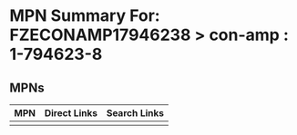 



# MPN Summary For: FZECONAMP17946238 > con-amp : 1-794623-8

## MPNs
  

|MPN|Direct Links|Search Links|
| :--- | :--- | :--- |
||||
